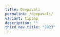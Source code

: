 ```yaml
---
title: Deepavali
permalink: /deepavali/
variant: tiptap
description: ""
third_nav_title: "2023"
---
```

